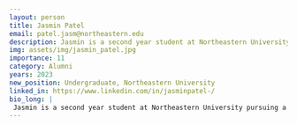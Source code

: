 ```yaml
---
layout: person
title: Jasmin Patel
email: patel.jasm@northeastern.edu
description: Jasmin is a second year student at Northeastern University pursuing a B.S. in behavioral neuroscience and a minor in graphic design. Her research interests include functional neuroanatomy, genetics, ... 
img: assets/img/jasmin_patel.jpg
importance: 11
category: Alumni
years: 2023
new_position: Undergraduate, Northeastern University
linked_in: https://www.linkedin.com/in/jasminpatel-/
bio_long: |
 Jasmin is a second year student at Northeastern University pursuing a B.S. in behavioral neuroscience and a minor in graphic sesign. Her research interests include functional neuroanatomy, genetics, and genome sequencing. Upon graduating, she plans to pursue a doctoral degree in neuroscience and continue a career in academic research.
---
```

